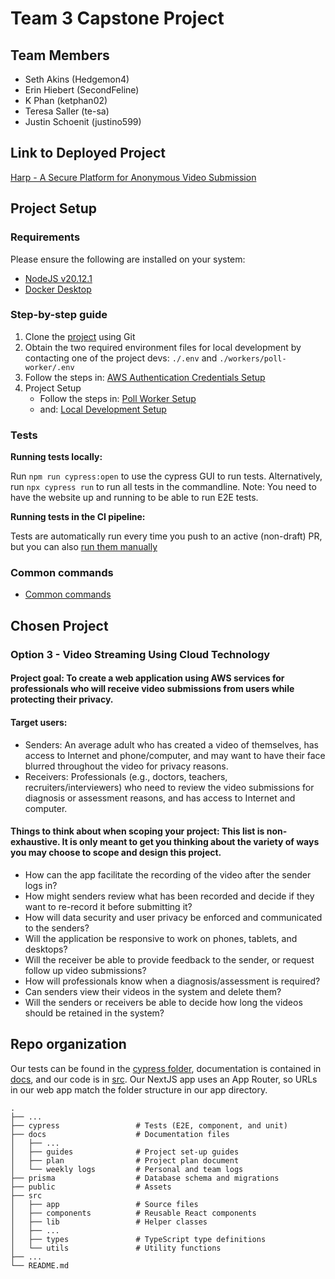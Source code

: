 # Team 3 Capstone Project

## Team Members

- Seth Akins (Hedgemon4)
- Erin Hiebert (SecondFeline)
- K Phan (ketphan02)
- Teresa Saller (te-sa)
- Justin Schoenit (justino599)

## Link to Deployed Project

[Harp - A Secure Platform for Anonymous Video Submission](http://harp-video-staging-balancer-1212142463.ca-central-1.elb.amazonaws.com/)

## Project Setup

### Requirements

Please ensure the following are installed on your system:
- [NodeJS v20.12.1](https://nodejs.org/en)
- [Docker Desktop](https://www.docker.com/products/docker-desktop/)

### Step-by-step guide

1. Clone the [project](https://github.com/COSC-499-W2023/year-long-project-team-3) using Git
2. Obtain the two required environment files for local development by contacting one of the project devs: `./.env` and `./workers/poll-worker/.env`
3. Follow the steps in: [AWS Authentication Credentials Setup](docs/guides/aws_authentication.md)
4. Project Setup
   - Follow the steps in: [Poll Worker Setup](docs/guides/poll_worker_setup.md)
   - and: [Local Development Setup](docs/guides/local_development_setup.md)

### Tests

**Running tests locally:**

Run `npm run cypress:open` to use the cypress GUI to run tests. Alternatively, run `npx cypress run` to run all tests
in the commandline. Note: You need to have the website up and running to be able to run E2E tests.

**Running tests in the CI pipeline:**

Tests are automatically run every time you push to an active (non-draft) PR, but you can also [run them manually](docs/guides/run_e2e_github_actions.md)

### Common commands

- [Common commands](docs/guides/commands.md)

## Chosen Project

### Option 3 - Video Streaming Using Cloud Technology

#### Project goal: To create a web application using AWS services for professionals who will receive video submissions from users while protecting their privacy.

#### Target users:

- Senders: An average adult who has created a video of themselves, has access to Internet and phone/computer, and may
  want to have their face blurred throughout the video for privacy reasons.
- Receivers: Professionals (e.g., doctors, teachers, recruiters/interviewers) who need to review the video submissions
  for diagnosis or assessment reasons, and has access to Internet and computer.

#### Things to think about when scoping your project: This list is non-exhaustive. It is only meant to get you thinking about the variety of ways you may choose to scope and design this project.

- How can the app facilitate the recording of the video after the sender logs in?
- How might senders review what has been recorded and decide if they want to re-record it before submitting it?
- How will data security and user privacy be enforced and communicated to the senders?
- Will the application be responsive to work on phones, tablets, and desktops?
- Will the receiver be able to provide feedback to the sender, or request follow up video submissions?
- How will professionals know when a diagnosis/assessment is required?
- Can senders view their videos in the system and delete them?
- Will the senders or receivers be able to decide how long the videos should be retained in the system?

## Repo organization

Our tests can be found in the [cypress folder](cypress), documentation is contained in [docs](docs), and our code is
in [src](src). Our NextJS app uses an App Router, so URLs in our web app match the folder structure in our app
directory.

```
.
├── ...
├── cypress                 # Tests (E2E, component, and unit)
├── docs                    # Documentation files
│   ├── ...
│   ├── guides              # Project set-up guides
│   ├── plan                # Project plan document
│   └── weekly logs         # Personal and team logs
├── prisma                  # Database schema and migrations
├── public                  # Assets
├── src
│   ├── app                 # Source files
│   ├── components          # Reusable React components
│   ├── lib                 # Helper classes
│   ├── ...
│   ├── types               # TypeScript type definitions
│   └── utils               # Utility functions   
├── ...
└── README.md
```
